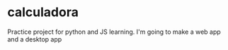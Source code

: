 # calculadora
Practice project for python and JS learning. I'm going to make a web app and a desktop app
